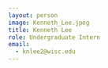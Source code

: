 ```yaml
---
layout: person
image: Kenneth_Lee.jpeg
title: Kenneth Lee
role: Undergraduate Intern
email: 
  - knlee2@wisc.edu
---
```

